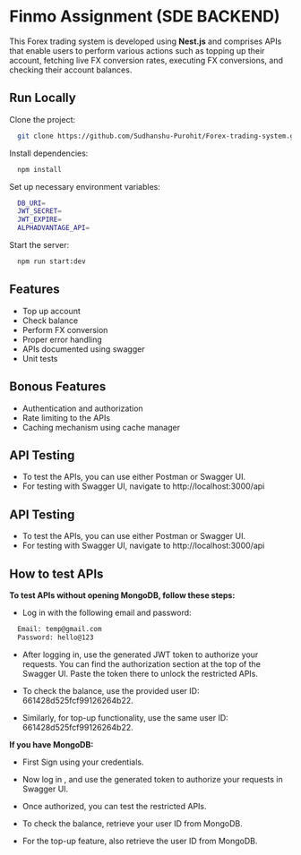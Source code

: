 
# Finmo Assignment (SDE BACKEND)
This Forex trading system is developed using **Nest.js** and comprises APIs that enable users to perform various actions such as topping up their account, fetching live FX conversion rates, executing FX conversions, and checking their account balances.


## Run Locally

Clone the project:

```bash
  git clone https://github.com/Sudhanshu-Purohit/Forex-trading-system.git
```


Install dependencies:

```bash
  npm install
```

Set up necessary environment variables:
```bash
  DB_URI=
  JWT_SECRET=
  JWT_EXPIRE=
  ALPHADVANTAGE_API=
```

Start the server:

```bash
  npm run start:dev
```


## Features

- Top up account
- Check balance
- Perform FX conversion
- Proper error handling
- APIs documented using swagger
- Unit tests

## Bonous Features

- Authentication and authorization
- Rate limiting to the APIs
- Caching mechanism using cache manager


## API Testing

- To test the APIs, you can use either Postman or Swagger UI.
- For testing with Swagger UI, navigate to http://localhost:3000/api



## API Testing

- To test the APIs, you can use either Postman or Swagger UI.
- For testing with Swagger UI, navigate to http://localhost:3000/api


## How to test APIs

**To test APIs without opening MongoDB, follow these steps:**

- Log in with the following email and password:

```bash
  Email: temp@gmail.com
  Password: hello@123
```
- After logging in, use the generated JWT token to authorize your requests. You can find the authorization section at the top of the Swagger UI. Paste the token there to unlock the restricted APIs.

- To check the balance, use the provided user ID: 661428d525fcf99126264b22.

- Similarly, for top-up functionality, use the same user ID: 661428d525fcf99126264b22.

**If you have MongoDB:**

- First Sign using your credentials.

- Now log in , and use the generated token to authorize your requests in Swagger UI.

- Once authorized, you can test the restricted APIs.

- To check the balance, retrieve your user ID from MongoDB.

- For the top-up feature, also retrieve the user ID from MongoDB.
